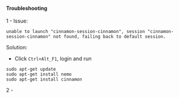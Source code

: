 #### Troubleshooting

1 - 
Issue:
```
unable to launch "cinnamon-session-cinnamon", session "cinnamon-session-cinnamon" not found, failing back to default session.
```
Solution:
- Click `Ctrl+Alt_F1`, login and run
```
sudo apt-get update
sudo apt-get install nemo
sudo apt-get install cinnamon
```
2 - 